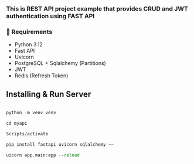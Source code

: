 ### This is REST API project example that provides CRUD and JWT authentication using FAST API


### 📌 Requirements
- Python 3.12
- Fast API
- Uvicorn
- PostgreSQL + Sqlalchemy 
(Partitions)
- JWT
- Redis (Refresh Token)

## Installing & Run Server

```python 

python -m venv venv

cd myapi

Scripts/activate

pip install fastapi uvicorn sqlalchemy ~~  

uicorn app.main:app --reload

```


